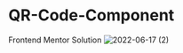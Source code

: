 # QR-Code-Component
Frontend Mentor Solution
![2022-06-17 (2)](https://user-images.githubusercontent.com/63678712/174195310-7502119d-3fb0-476f-9163-8333fa675324.png)
